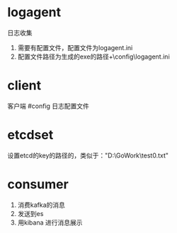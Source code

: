 # logagent
日志收集

1. 需要有配置文件，配置文件为logagent.ini
2. 配置文件路径为生成的exe的路径+\config\logagent.ini
# client
客户端
#config
日志配置文件
 # etcdset
 设置etcd的key的路径的，类似于："D:\GoWork\test0.txt"

# consumer
1. 消费kafka的消息
2. 发送到es
3. 用kibana 进行消息展示